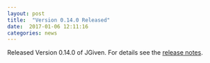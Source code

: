 ```yaml
---
layout: post
title:  "Version 0.14.0 Released"
date:  2017-01-06 12:11:16
categories: news
---
```


Released Version 0.14.0 of JGiven. For details see the [release notes](https://github.com/TNG/JGiven/releases/tag/v0.14.0).

[jgiven-gh]: https://github.com/TNG/JGiven
[jgiven]:    http://jgiven.org
